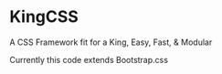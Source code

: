 # KingCSS
A CSS Framework fit for a King, Easy, Fast, &amp; Modular

 Currently this code extends Bootstrap.css
